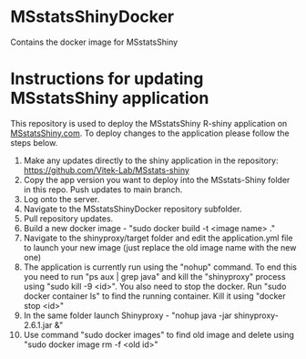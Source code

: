 # MSstatsShinyDocker
Contains the docker image for MSstatsShiny

# Instructions for updating MSstatsShiny application

This repository is used to deploy the MSstatsShiny R-shiny application on 
[MSstatsShiny.com](www.MSstatsShiny.com). To deploy changes to the application 
please follow the steps below.

1. Make any updates directly to the shiny application in the repository: https://github.com/Vitek-Lab/MSstats-shiny
2. Copy the app version you want to deploy into the MSstats-Shiny folder in this repo. Push updates to main branch.
3. Log onto the server.
4. Navigate to the MSstatsShinyDocker repository subfolder.
5. Pull repository updates.
6. Build a new docker image - "sudo docker build -t \<image name\> ."
7. Navigate to the shinyproxy/target folder and edit the application.yml file to launch your new image (just replace the old image name with the new one)
8. The application is currently run using the "nohup" command. To end this you need to run "ps aux | grep java" and kill the "shinyproxy" process using "sudo kill -9 \<id\>". You also need to stop the docker. Run "sudo docker container ls" to find the running container. Kill it using "docker stop \<id\>"
9. In the same folder launch Shinyproxy - "nohup java -jar shinyproxy-2.6.1.jar &"
10. Use command "sudo docker images" to find old image and delete using "sudo docker image rm -f \<old id\>"
